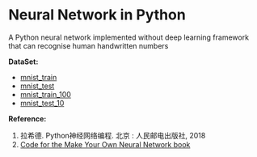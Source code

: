 # Neural Network in Python

A Python neural network implemented without deep learning framework that can recognise human handwritten numbers

**DataSet:**
- [mnist_train](http://www.pjreddie.com/media/files/mnist_train.csv)
- [mnist_test](http://www.pjreddie.com/media/files/mnist_test.csv)
- [mnist_train_100](https://raw.githubusercontent.com/makeyourownneuralnetwork/makeyourownneuralnetwork/master/mnist_dataset/mnist_train_100.csv)
- [mnist_test_10](https://raw.githubusercontent.com/makeyourownneuralnetwork/makeyourownneuralnetwork/master/mnist_dataset/mnist_test_10.csv)

**Reference:**
1. 拉希德.  Python神经网络编程.  北京 : 人民邮电出版社, 2018
2. [Code for the Make Your Own Neural Network book](https://github.com/makeyourownneuralnetwork/makeyourownneuralnetwork)